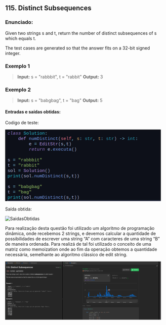 ## 115. Distinct Subsequences

### Enunciado:
Given two strings s and t, return the number of distinct subsequences of s which equals t.

The test cases are generated so that the answer fits on a 32-bit signed integer.

### Exemplo 1
>**Input:** s = "rabbbit", t = "rabbit"
>**Output:** 3

### Exemplo 2
>**Input:** s = "babgbag", t = "bag"
>**Output:** 5

#### Entradas e saídas obtidas:

Codigo de teste:
<br>

![TestesRodados](https://github.com/projeto-de-algoritmos-2024/PD_leetcode_exerc/blob/master/Questoes/Q115/assets/CodigoTeste.png "TestesRodados")

Saída obtida:
<br>

![SaidasObtidas](https://github.com/projeto-de-algoritmos-2024/PD_leetcode_exerc/blob/master/Questoes/Q115/OutputTeste.png "SaidasObtidas")

Para realização desta questão foi utilizado um algoritmo de programação dinâmica, onde recebemos 2 strings, e devemos calcular a quantidade de possibilidades de escrever uma string “A” com caracteres de uma string “B” de maneira ordenada. Para realizá de tal foi utilizado o conceito de uma matriz como memoization onde ao fim da operação obtemos a quantidade necessária, semelhante ao algoritmo clássico de edit string.
<br>

![Submissao](https://github.com/projeto-de-algoritmos-2024/PD_leetcode_exerc/blob/master/Questoes/Q115/assets/Aceito.png "Exercicio Submetido")



